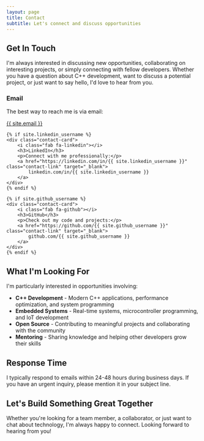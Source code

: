 ```yaml
---
layout: page
title: Contact
subtitle: Let's connect and discuss opportunities
---
```


## Get In Touch

I'm always interested in discussing new opportunities, collaborating on interesting projects, or simply connecting with fellow developers. Whether you have a question about C++ development, want to discuss a potential project, or just want to say hello, I'd love to hear from you.

<div class="contact-methods">
    <div class="contact-card">
        <i class="fas fa-envelope"></i>
        <h3>Email</h3>
        <p>The best way to reach me is via email:</p>
        <a href="mailto:{{ site.email }}" class="contact-link">{{ site.email }}</a>
    </div>
    
    {% if site.linkedin_username %}
    <div class="contact-card">
        <i class="fab fa-linkedin"></i>
        <h3>LinkedIn</h3>
        <p>Connect with me professionally:</p>
        <a href="https://linkedin.com/in/{{ site.linkedin_username }}" class="contact-link" target="_blank">
            linkedin.com/in/{{ site.linkedin_username }}
        </a>
    </div>
    {% endif %}
    
    {% if site.github_username %}
    <div class="contact-card">
        <i class="fab fa-github"></i>
        <h3>GitHub</h3>
        <p>Check out my code and projects:</p>
        <a href="https://github.com/{{ site.github_username }}" class="contact-link" target="_blank">
            github.com/{{ site.github_username }}
        </a>
    </div>
    {% endif %}
</div>

## What I'm Looking For

I'm particularly interested in opportunities involving:

- **C++ Development** - Modern C++ applications, performance optimization, and system programming
- **Embedded Systems** - Real-time systems, microcontroller programming, and IoT development
- **Open Source** - Contributing to meaningful projects and collaborating with the community
- **Mentoring** - Sharing knowledge and helping other developers grow their skills

## Response Time

I typically respond to emails within 24-48 hours during business days. If you have an urgent inquiry, please mention it in your subject line.

## Let's Build Something Great Together

Whether you're looking for a team member, a collaborator, or just want to chat about technology, I'm always happy to connect. Looking forward to hearing from you!
